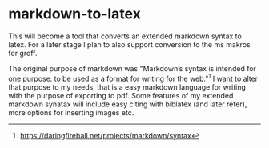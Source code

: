 # markdown-to-latex

This will become a tool that converts an extended markdown syntax to latex.
For a later stage I plan to also support conversion to the ms makros for groff.

The original purpose of markdown was "Markdown’s syntax is intended for one purpose: to be used as a format for writing for the web."[^1]
I want to alter that purpose to my needs, that is a easy markdown language for writing with the purpose of exporting to pdf.
Some features of my extended markdown synatax will include easy citing with biblatex (and later refer), more options for inserting images etc.

[^1]: https://daringfireball.net/projects/markdown/syntax
